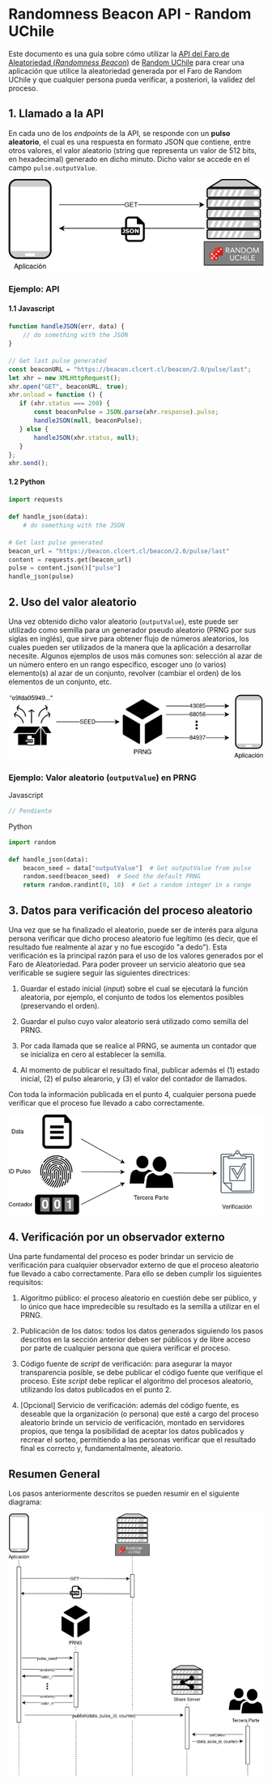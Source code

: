 # Randomness Beacon API - Random UChile

Este documento es una guía sobre cómo utilizar la [API del Faro de Aleatoriedad (*Randomness Beacon*)](https://random.uchile.cl/development) de [Random UChile](https://random.uchile.cl) para crear una aplicación que utilice 
la aleatoriedad generada por el Faro de Random UChile y que cualquier persona pueda verificar, a posteriori, la validez del proceso.

## 1. Llamado a la API

En cada uno de los *endpoints* de la API, se responde con un **pulso aleatorio**, el cual es una respuesta en formato JSON que contiene, entre otros valores, el valor aleatorio (string que representa un valor de 512 bits, en hexadecimal) generado en dicho minuto. Dicho valor se accede en el campo `pulse.outputValue`. 

<p align="center">
    <img alt="API Random Uchile" src="img/api-call.png"/>
</p>

### Ejemplo: API

#### 1.1 Javascript
```javascript
function handleJSON(err, data) {
    // do something with the JSON
}

// Get last pulse generated
const beaconURL = "https://beacon.clcert.cl/beacon/2.0/pulse/last";
let xhr = new XMLHttpRequest();
xhr.open("GET", beaconURL, true);
xhr.onload = function () {
   if (xhr.status === 200) {
       const beaconPulse = JSON.parse(xhr.response).pulse;
       handleJSON(null, beaconPulse);
   } else {
       handleJSON(xhr.status, null);
   }
};
xhr.send();
```

#### 1.2 Python
```python
import requests

def handle_json(data):
    # do something with the JSON

# Get last pulse generated
beacon_url = "https://beacon.clcert.cl/beacon/2.0/pulse/last"
content = requests.get(beacon_url)
pulse = content.json()["pulse"]
handle_json(pulse)
```

## 2. Uso del valor aleatorio

Una vez obtenido dicho valor aleatorio (`outputValue`), este puede ser utilizado como semilla para un generador pseudo aleatorio (PRNG por sus siglas en inglés), que sirve para obtener flujo de números aleatorios, los cuales pueden ser utilizados de la manera que la aplicación a desarrollar necesite. Algunos ejemplos de usos más comunes son: selección al azar de un número entero en un rango específico, escoger uno (o varios) elemento(s) al azar de un conjunto, revolver (cambiar el orden) de los elementos de un conjunto, etc.

<p align="center">
    <img alt="Pseudo Random Number Generator" src="img/prng.png"/>
</p>

### Ejemplo: Valor aleatorio (`outputValue`) en PRNG

Javascript
```javascript
// Pendiente
```

Python
```python
import random

def handle_json(data):
    beacon_seed = data["outputValue"]  # Get outputValue from pulse
    random.seed(beacon_seed)  # Seed the default PRNG
    return random.randint(0, 10)  # Get a random integer in a range
```

## 3. Datos para verificación del proceso aleatorio

Una vez que se ha finalizado el aleatorio, puede ser de interés para alguna persona verificar que dicho proceso aleatorio fue legítimo (es decir, que el resultado fue realmente al azar y no fue escogido "a dedo"). Esta verificación es la principal razón para el uso de los valores generados por el Faro de Aleatoriedad. Para poder proveer un servicio aleatorio que sea verificable se sugiere seguir las siguientes directrices:

1. Guardar el estado inicial (*input*) sobre el cual se ejecutará la función aleatoria, por ejemplo, el conjunto de todos los elementos posibles (preservando el orden).

2. Guardar el pulso cuyo valor aleatorio será utilizado como semilla del PRNG.

3. Por cada llamada que se realice al PRNG, se aumenta un contador que se inicializa en cero al establecer la semilla.

4. Al momento de publicar el resultado final, publicar además el (1) estado inicial, (2) el pulso alearorio, y (3) el valor del contador de llamados.

Con toda la información publicada en el punto 4, cualquier persona puede verificar que el proceso fue llevado a cabo correctamente.

<p align="center">
    <img alt="Verificación API Random Uchile" src="img/verification.png"/>
</p>

<!-- TODO: Agregar código ejemplo --> 

## 4. Verificación por un observador externo 

Una parte fundamental del proceso es poder brindar un servicio de verificación para cualquier observador externo de que el proceso aleatorio fue llevado a cabo correctamente. Para ello se deben cumplir los siguientes requisitos:

1. Algoritmo público: el proceso aleatorio en cuestión debe ser público, y lo único que hace impredecible su resultado es la semilla a utilizar en el PRNG.

2. Publicación de los datos: todos los datos generados siguiendo los pasos descritos en la sección anterior deben ser públicos y de libre acceso por parte de cualquier persona que quiera verificar el proceso.

3. Código fuente de *script* de verificación: para asegurar la mayor transparencia posible, se debe publicar el código fuente que verifique el proceso. Este *script* debe replicar el algoritmo del procesos aleatorio, utilizando los datos publicados en el punto 2. 

4. [Opcional] Servicio de verificación: además del código fuente, es deseable que la organización (o persona) que esté a cargo del proceso aleatorio brinde un servicio de verificación, montado en servidores propios, que tenga la posibilidad de aceptar los datos publicados y recrear el sorteo, permitiendo a las personas verificar que el resultado final es correcto y, fundamentalmente, aleatorio.

## Resumen General

Los pasos anteriormente descritos se pueden resumir en el siguiente diagrama:

<p align="center">
    <img alt="Diagrama de Secuencia uso API Random Uchile" src="img/sequence-diagram-api.png"/>
</p>
